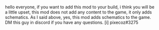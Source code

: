 
hello everyone, if you want to add this mod to your build, i think you will be a little upset, this mod does not add any content to the game, it only adds schematics.
As I said above, yes, this mod adds schematics to the game.
DM this guy in discord if you have any questions.
[i] pixecoz#3275
